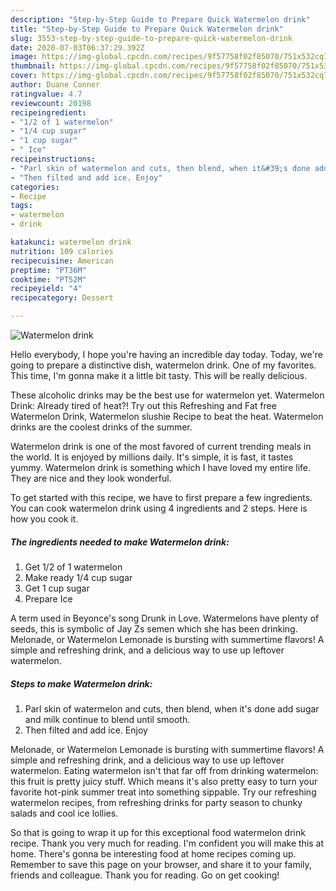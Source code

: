 ```yaml
---
description: "Step-by-Step Guide to Prepare Quick Watermelon drink"
title: "Step-by-Step Guide to Prepare Quick Watermelon drink"
slug: 3553-step-by-step-guide-to-prepare-quick-watermelon-drink
date: 2020-07-03T06:37:29.392Z
image: https://img-global.cpcdn.com/recipes/9f57758f02f85070/751x532cq70/watermelon-drink-recipe-main-photo.jpg
thumbnail: https://img-global.cpcdn.com/recipes/9f57758f02f85070/751x532cq70/watermelon-drink-recipe-main-photo.jpg
cover: https://img-global.cpcdn.com/recipes/9f57758f02f85070/751x532cq70/watermelon-drink-recipe-main-photo.jpg
author: Duane Conner
ratingvalue: 4.7
reviewcount: 20198
recipeingredient:
- "1/2 of 1 watermelon"
- "1/4 cup sugar"
- "1 cup sugar"
- " Ice"
recipeinstructions:
- "Parl skin of watermelon and cuts, then blend, when it&#39;s done add sugar and milk continue to blend until smooth."
- "Then filted and add ice. Enjoy"
categories:
- Recipe
tags:
- watermelon
- drink

katakunci: watermelon drink 
nutrition: 109 calories
recipecuisine: American
preptime: "PT36M"
cooktime: "PT52M"
recipeyield: "4"
recipecategory: Dessert

---
```



![Watermelon drink](https://img-global.cpcdn.com/recipes/9f57758f02f85070/751x532cq70/watermelon-drink-recipe-main-photo.jpg)

Hello everybody, I hope you're having an incredible day today. Today, we're going to prepare a distinctive dish, watermelon drink. One of my favorites. This time, I'm gonna make it a little bit tasty. This will be really delicious.

These alcoholic drinks may be the best use for watermelon yet. Watermelon Drink: Already tired of heat?! Try out this Refreshing and Fat free Watermelon Drink, Watermelon slushie Recipe to beat the heat. Watermelon drinks are the coolest drinks of the summer.

Watermelon drink is one of the most favored of current trending meals in the world. It is enjoyed by millions daily. It's simple, it is fast, it tastes yummy. Watermelon drink is something which I have loved my entire life. They are nice and they look wonderful.


To get started with this recipe, we have to first prepare a few ingredients. You can cook watermelon drink using 4 ingredients and 2 steps. Here is how you cook it.

<!--inarticleads1-->

##### The ingredients needed to make Watermelon drink:

1. Get 1/2 of 1 watermelon
1. Make ready 1/4 cup sugar
1. Get 1 cup sugar
1. Prepare  Ice


A term used in Beyonce&#39;s song Drunk in Love. Watermelons have plenty of seeds, this is symbolic of Jay Zs semen which she has been drinking. Melonade, or Watermelon Lemonade is bursting with summertime flavors! A simple and refreshing drink, and a delicious way to use up leftover watermelon. 

<!--inarticleads2-->

##### Steps to make Watermelon drink:

1. Parl skin of watermelon and cuts, then blend, when it&#39;s done add sugar and milk continue to blend until smooth.
1. Then filted and add ice. Enjoy


Melonade, or Watermelon Lemonade is bursting with summertime flavors! A simple and refreshing drink, and a delicious way to use up leftover watermelon. Eating watermelon isn&#39;t that far off from drinking watermelon: this fruit is pretty juicy stuff. Which means it&#39;s also pretty easy to turn your favorite hot-pink summer treat into something sippable. Try our refreshing watermelon recipes, from refreshing drinks for party season to chunky salads and cool ice lollies. 

So that is going to wrap it up for this exceptional food watermelon drink recipe. Thank you very much for reading. I'm confident you will make this at home. There's gonna be interesting food at home recipes coming up. Remember to save this page on your browser, and share it to your family, friends and colleague. Thank you for reading. Go on get cooking!
